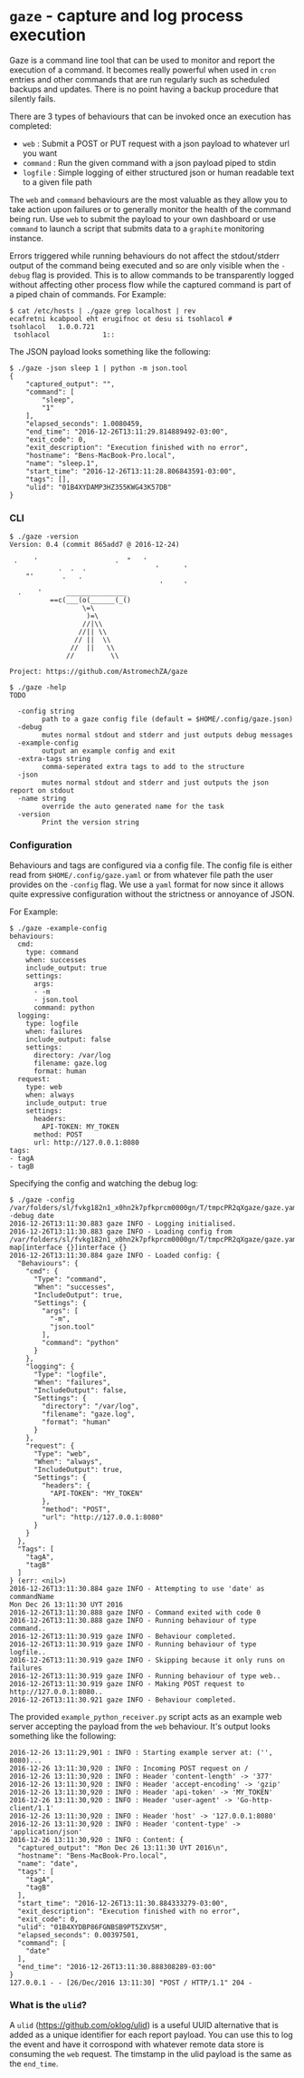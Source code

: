 # `gaze` - capture and log process execution
Gaze is a command line tool that can be used to monitor and report the execution of a command. It becomes really
powerful when used in `cron` entries and other commands that are run regularly such as scheduled backups and
updates. There is no point having a backup procedure that silently fails.

There are 3 types of behaviours that can be invoked once an execution has completed:
- `web` : Submit a POST or PUT request with a json payload to whatever url you want
- `command` : Run the given command with a json payload piped to stdin
- `logfile` : Simple logging of either structured json or human readable text to a given file path

The `web` and `command` behaviours are the most valuable as they allow you to take action upon failures or to 
generally monitor the health of the command being run. Use `web` to submit the payload to your own dashboard or 
use `command` to launch a script that submits data to a `graphite` monitoring instance.

Errors triggered while running behaviours do not affect the stdout/stderr output of the
command being executed and so are only visible when the `-debug` flag is provided. This is to allow commands to be
transparently logged without affecting other process flow while the captured command is part of a piped chain of
commands. For Example:

```
$ cat /etc/hosts | ./gaze grep localhost | rev
ecafretni kcabpool eht erugifnoc ot desu si tsohlacol #
tsohlacol	1.0.0.721
 tsohlacol             1::
```

The JSON payload looks something like the following:

```
$ ./gaze -json sleep 1 | python -m json.tool
{
    "captured_output": "",
    "command": [
        "sleep",
        "1"
    ],
    "elapsed_seconds": 1.0080459,
    "end_time": "2016-12-26T13:11:29.814889492-03:00",
    "exit_code": 0,
    "exit_description": "Execution finished with no error",
    "hostname": "Bens-MacBook-Pro.local",
    "name": "sleep.1",
    "start_time": "2016-12-26T13:11:28.806843591-03:00",
    "tags": [],
    "ulid": "01B4XYDAMP3HZ355KWG43K57DB"
}
```

### CLI

```
$ ./gaze -version
Version: 0.4 (commit 865add7 @ 2016-12-24)

 .    '                   .  "   '
            .  .  .                 '      '
    "'       .   .
                                     '     '
  .    '      _______________
          ==c(___(o(______(_()
                  \=\
                   )=\
                  //|\\
                 //|| \\
                // ||  \\
               //  ||   \\
              //         \\

Project: https://github.com/AstromechZA/gaze
```

```
$ ./gaze -help
TODO

  -config string
    	path to a gaze config file (default = $HOME/.config/gaze.json)
  -debug
    	mutes normal stdout and stderr and just outputs debug messages
  -example-config
    	output an example config and exit
  -extra-tags string
    	comma-seperated extra tags to add to the structure
  -json
    	mutes normal stdout and stderr and just outputs the json report on stdout
  -name string
    	override the auto generated name for the task
  -version
    	Print the version string
```

### Configuration

Behaviours and tags are configured via a config file. The config file is either read from 
`$HOME/.config/gaze.yaml` or from whatever file path the user provides on the `-config` flag. We use a `yaml` 
format for now since it allows quite expressive configuration without the strictness or annoyance of JSON.

For Example:

```
$ ./gaze -example-config
behaviours:
  cmd:
    type: command
    when: successes
    include_output: true
    settings:
      args:
      - -m
      - json.tool
      command: python
  logging:
    type: logfile
    when: failures
    include_output: false
    settings:
      directory: /var/log
      filename: gaze.log
      format: human
  request:
    type: web
    when: always
    include_output: true
    settings:
      headers:
        API-TOKEN: MY_TOKEN
      method: POST
      url: http://127.0.0.1:8080
tags:
- tagA
- tagB
```

Specifying the config and watching the debug log:
```
$ ./gaze -config /var/folders/sl/fvkg182n1_x0hn2k7pfkprcm0000gn/T/tmpcPR2qXgaze/gaze.yaml -debug date
2016-12-26T13:11:30.883 gaze INFO - Logging initialised.
2016-12-26T13:11:30.883 gaze INFO - Loading config from /var/folders/sl/fvkg182n1_x0hn2k7pfkprcm0000gn/T/tmpcPR2qXgaze/gaze.yaml
map[interface {}]interface {}
2016-12-26T13:11:30.884 gaze INFO - Loaded config: {
  "Behaviours": {
    "cmd": {
      "Type": "command",
      "When": "successes",
      "IncludeOutput": true,
      "Settings": {
        "args": [
          "-m",
          "json.tool"
        ],
        "command": "python"
      }
    },
    "logging": {
      "Type": "logfile",
      "When": "failures",
      "IncludeOutput": false,
      "Settings": {
        "directory": "/var/log",
        "filename": "gaze.log",
        "format": "human"
      }
    },
    "request": {
      "Type": "web",
      "When": "always",
      "IncludeOutput": true,
      "Settings": {
        "headers": {
          "API-TOKEN": "MY_TOKEN"
        },
        "method": "POST",
        "url": "http://127.0.0.1:8080"
      }
    }
  },
  "Tags": [
    "tagA",
    "tagB"
  ]
} (err: <nil>)
2016-12-26T13:11:30.884 gaze INFO - Attempting to use 'date' as commandName
Mon Dec 26 13:11:30 UYT 2016
2016-12-26T13:11:30.888 gaze INFO - Command exited with code 0
2016-12-26T13:11:30.888 gaze INFO - Running behaviour of type command..
2016-12-26T13:11:30.919 gaze INFO - Behaviour completed.
2016-12-26T13:11:30.919 gaze INFO - Running behaviour of type logfile..
2016-12-26T13:11:30.919 gaze INFO - Skipping because it only runs on failures
2016-12-26T13:11:30.919 gaze INFO - Running behaviour of type web..
2016-12-26T13:11:30.919 gaze INFO - Making POST request to http://127.0.0.1:8080..
2016-12-26T13:11:30.921 gaze INFO - Behaviour completed.
```

The provided `example_python_receiver.py` script acts as an example web server accepting the payload from the
`web` behaviour. It's output looks something like the following:

```
2016-12-26 13:11:29,901 : INFO : Starting example server at: ('', 8080)...
2016-12-26 13:11:30,920 : INFO : Incoming POST request on /
2016-12-26 13:11:30,920 : INFO : Header 'content-length' -> '377'
2016-12-26 13:11:30,920 : INFO : Header 'accept-encoding' -> 'gzip'
2016-12-26 13:11:30,920 : INFO : Header 'api-token' -> 'MY_TOKEN'
2016-12-26 13:11:30,920 : INFO : Header 'user-agent' -> 'Go-http-client/1.1'
2016-12-26 13:11:30,920 : INFO : Header 'host' -> '127.0.0.1:8080'
2016-12-26 13:11:30,920 : INFO : Header 'content-type' -> 'application/json'
2016-12-26 13:11:30,920 : INFO : Content: {
  "captured_output": "Mon Dec 26 13:11:30 UYT 2016\n", 
  "hostname": "Bens-MacBook-Pro.local", 
  "name": "date", 
  "tags": [
    "tagA", 
    "tagB"
  ], 
  "start_time": "2016-12-26T13:11:30.884333279-03:00", 
  "exit_description": "Execution finished with no error", 
  "exit_code": 0, 
  "ulid": "01B4XYDBP86FGNBSB9PT5ZXV5M", 
  "elapsed_seconds": 0.00397501, 
  "command": [
    "date"
  ], 
  "end_time": "2016-12-26T13:11:30.888308289-03:00"
}
127.0.0.1 - - [26/Dec/2016 13:11:30] "POST / HTTP/1.1" 204 -
```

### What is the `ulid`?

A `ulid` (https://github.com/oklog/ulid) is a useful UUID alternative that is added as a unique identifier for each
report payload. You can use this to log the event and have it corrospond with whatever remote data store
is consuming the `web` request. The timstamp in the ulid payload is the same as the `end_time`.

